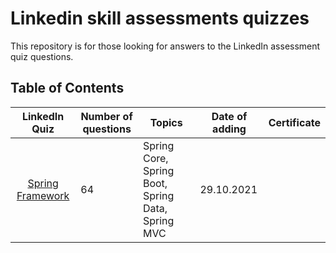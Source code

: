 # Linkedin skill assessments quizzes
This repository is for those looking for answers to the LinkedIn assessment quiz questions.

## Table of Contents

|                  LinkedIn Quiz                 | Number of questions | Topics                                            | Date of adding | Certificate |
|:----------------------------------------------:|---------------------|---------------------------------------------------|----------------|-------------|
| [Spring Framework](./spring-framework-quiz.md) | 64                  | Spring Core, Spring Boot, Spring Data, Spring MVC | 29.10.2021     |             |

